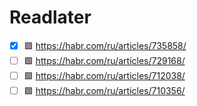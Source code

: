 # Readlater

- [x] 🟩 https://habr.com/ru/articles/735858/
- [ ] 🟩 https://habr.com/ru/articles/729168/
- [ ] 🟩 https://habr.com/ru/articles/712038/
- [ ] 🟩 https://habr.com/ru/articles/710356/